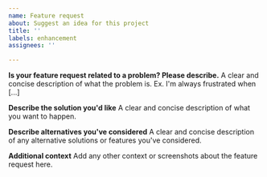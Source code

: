 ```yaml
---
name: Feature request
about: Suggest an idea for this project
title: ''
labels: enhancement
assignees: ''

---
```


<!---
Make sure to check the Projects tab if your idea is already listed and give Jesse's documentation a good read to make sure you don't request something that's already possible.
-->

**Is your feature request related to a problem? Please describe.**
A clear and concise description of what the problem is. Ex. I'm always frustrated when [...]

**Describe the solution you'd like**
A clear and concise description of what you want to happen.

**Describe alternatives you've considered**
A clear and concise description of any alternative solutions or features you've considered.

**Additional context**
Add any other context or screenshots about the feature request here.
